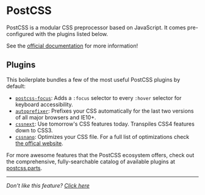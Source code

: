 # PostCSS

PostCSS is a modular CSS preprocessor based on JavaScript. It comes pre-
configured with the plugins listed below.

See the [official documentation](https://github.com/postcss/postcss) for more
information!

## Plugins

This boilerplate bundles a few of the most useful PostCSS plugins by default:

- [`postcss-focus`](https://github.com/postcss/postcss-focus): Adds a `:focus`
  selector to every `:hover` selector for keyboard accessibility.
- [`autoprefixer`](https://github.com/postcss/autoprefixer): Prefixes your CSS
  automatically for the last two versions of all major browsers and IE10+.
- [`cssnext`](https://github.com/moox/postcss-cssnext): Use tomorrow's CSS
  features today. Transpiles CSS4 features down to CSS3.
- [`cssnano`](https://github.com/ben-eb/cssnano): Optimizes your CSS file. For a
  full list of optimizations check [the offical website](http://cssnano.co/optimisations/).

For more awesome features that the PostCSS ecosystem offers, check out the
comprehensive, fully-searchable catalog of available plugins at [postcss.parts](http://postcss.parts).

---

_Don't like this feature? [Click here](remove.md)_
